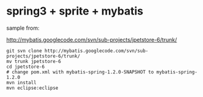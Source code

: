 # spring3 + sprite + mybatis

sample from: 

http://mybatis.googlecode.com/svn/sub-projects/jpetstore-6/trunk/

```
git svn clone http://mybatis.googlecode.com/svn/sub-projects/jpetstore-6/trunk/
mv trunk jpetstore-6
cd jpetstore-6
# change pom.xml with mybatis-spring-1.2.0-SNAPSHOT to mybatis-spring-1.2.0
mvn install
mvn eclipse:eclipse
```
